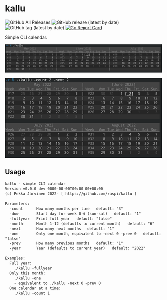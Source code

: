 # kallu

![GitHub All Releases](https://img.shields.io/github/downloads/raspi/kallu/total?style=for-the-badge)
![GitHub release (latest by date)](https://img.shields.io/github/v/release/raspi/kallu?style=for-the-badge)
![GitHub tag (latest by date)](https://img.shields.io/github/v/tag/raspi/kallu?style=for-the-badge)
[![Go Report Card](https://goreportcard.com/badge/github.com/raspi/kallu)](https://goreportcard.com/report/github.com/raspi/kallu)


Simple CLI calendar.

![Screenshot](https://github.com/raspi/kallu/blob/main/_assets/kallu_default.png)

![Screenshot](https://github.com/raspi/kallu/blob/main/_assets/kallu_count_next.png)

## Usage

```text
kallu - simple CLI calendar
Version v0.0.0 dev 0000-00-00T00:00:00+00:00
(c) Pekka Järvinen 2022- [ https://github.com/raspi/kallu ]

Parameters:
  -count      How many months per line   default: "3"
  -dow        Start day for week 0-6 (sun-sat)   default: "1"
  -fullyear   Print full year   default: "false"
  -month      Month 1-12 (defaults to current month)   default: "6"
  -next       How many next months   default: "1"
  -one        Only one month, equivalent to -next 0 -prev 0   default: "false"
  -prev       How many previous months   default: "1"
  -year       Year (defaults to current year)   default: "2022"

Examples:
  Full year:
    ./kallu -fullyear
  Only this month:
    ./kallu -one
    - equivalent to ./kallu -next 0 -prev 0
  One calendar at a time:
    ./kallu -count 1
```